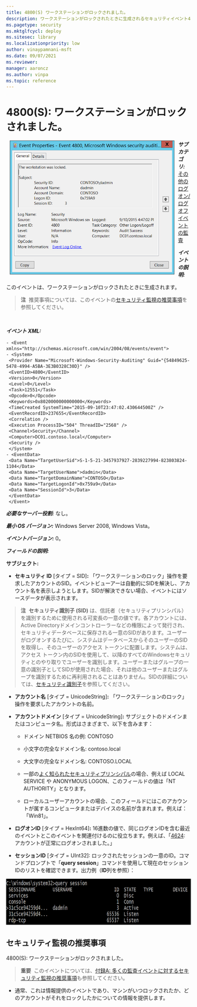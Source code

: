```yaml
---
title: 4800(S) ワークステーションがロックされました。
description: ワークステーションがロックされたときに生成されるセキュリティイベント4800(S)について説明します。
ms.pagetype: security
ms.mktglfcycl: deploy
ms.sitesec: library
ms.localizationpriority: low
author: vinaypamnani-msft
ms.date: 09/07/2021
ms.reviewer: 
manager: aaroncz
ms.author: vinpa
ms.topic: reference
---
```


# 4800(S): ワークステーションがロックされました。

<img src="images/event-4800.png" alt="Event 4800 illustration" width="449" height="364" hspace="10" align="left" />

***サブカテゴリ:***&nbsp;[その他のログオン/ログオフイベントの監査](audit-other-logonlogoff-events.md)

***イベントの説明:***

このイベントは、ワークステーションがロックされたときに生成されます。

> **注**&nbsp;&nbsp;推奨事項については、このイベントの[セキュリティ監視の推奨事項](#security-monitoring-recommendations)を参照してください。

<br clear="all">

***イベント XML:***
```
- <Event xmlns="http://schemas.microsoft.com/win/2004/08/events/event">
- <System>
 <Provider Name="Microsoft-Windows-Security-Auditing" Guid="{54849625-5478-4994-A5BA-3E3B0328C30D}" /> 
 <EventID>4800</EventID> 
 <Version>0</Version> 
 <Level>0</Level> 
 <Task>12551</Task> 
 <Opcode>0</Opcode> 
 <Keywords>0x8020000000000000</Keywords> 
 <TimeCreated SystemTime="2015-09-10T23:47:02.430644500Z" /> 
 <EventRecordID>237655</EventRecordID> 
 <Correlation /> 
 <Execution ProcessID="504" ThreadID="2568" /> 
 <Channel>Security</Channel> 
 <Computer>DC01.contoso.local</Computer> 
 <Security /> 
 </System>
- <EventData>
 <Data Name="TargetUserSid">S-1-5-21-3457937927-2839227994-823803824-1104</Data> 
 <Data Name="TargetUserName">dadmin</Data> 
 <Data Name="TargetDomainName">CONTOSO</Data> 
 <Data Name="TargetLogonId">0x759a9</Data> 
 <Data Name="SessionId">3</Data> 
 </EventData>
 </Event>

```

***必要なサーバー役割:*** なし。

***最小 OS バージョン:*** Windows Server 2008, Windows Vista。

***イベントバージョン:*** 0。

***フィールドの説明:***

**サブジェクト:**

-   **セキュリティ ID** \[タイプ = SID\]**:** 「ワークステーションのロック」操作を要求したアカウントのSID。イベントビューアーは自動的にSIDを解決し、アカウント名を表示しようとします。SIDが解決できない場合、イベントにはソースデータが表示されます。

> **注**&nbsp;&nbsp;**セキュリティ識別子 (SID)** は、信託者（セキュリティプリンシパル）を識別するために使用される可変長の一意の値です。各アカウントには、Active Directoryドメインコントローラーなどの権限によって発行され、セキュリティデータベースに保存される一意のSIDがあります。ユーザーがログオンするたびに、システムはデータベースからそのユーザーのSIDを取得し、そのユーザーのアクセス トークンに配置します。システムは、アクセス トークン内のSIDを使用して、以降のすべてのWindowsセキュリティとのやり取りでユーザーを識別します。ユーザーまたはグループの一意の識別子としてSIDが使用された場合、それは他のユーザーまたはグループを識別するために再利用されることはありません。SIDの詳細については、[セキュリティ識別子](/windows/access-protection/access-control/security-identifiers)を参照してください。

-   **アカウント名** \[タイプ = UnicodeString\]**:** 「ワークステーションのロック」操作を要求したアカウントの名前。

-   **アカウントドメイン** \[タイプ = UnicodeString\]**:** サブジェクトのドメインまたはコンピュータ名。形式はさまざまで、以下を含みます：

    -   ドメイン NETBIOS 名の例: CONTOSO

    -   小文字の完全なドメイン名: contoso.local

    -   大文字の完全なドメイン名: CONTOSO.LOCAL

    -   一部の[よく知られたセキュリティプリンシパル](/windows/security/identity-protection/access-control/security-identifiers)の場合、例えば LOCAL SERVICE や ANONYMOUS LOGON、このフィールドの値は「NT AUTHORITY」となります。

    -   ローカルユーザーアカウントの場合、このフィールドにはこのアカウントが属するコンピュータまたはデバイスの名前が含まれます。例えば：「Win81」。

-   **ログオンID** \[タイプ = HexInt64\]**:** 16進数の値で、同じログオンIDを含む最近のイベントとこのイベントを関連付けるのに役立ちます。例えば、「[4624](event-4624.md): アカウントが正常にログオンされました。」

-   **セッションID** \[タイプ = UInt32\]: ロックされたセッションの一意のID。コマンドプロンプトで「**query session**」コマンドを使用して現在のセッションIDのリストを確認できます。出力例（**ID**列を参照）：

<img src="images/query-session.png" alt="Query session illustration" width="738" height="125" />

## セキュリティ監視の推奨事項

4800(S): ワークステーションがロックされました。

> **重要**&nbsp;&nbsp;このイベントについては、[付録A: 多くの監査イベントに対するセキュリティ監視の推奨事項](appendix-a-security-monitoring-recommendations-for-many-audit-events.md)も参照してください。

-   通常、これは情報提供のイベントであり、マシンがいつロックされたか、どのアカウントがそれをロックしたかについての情報を提供します。
